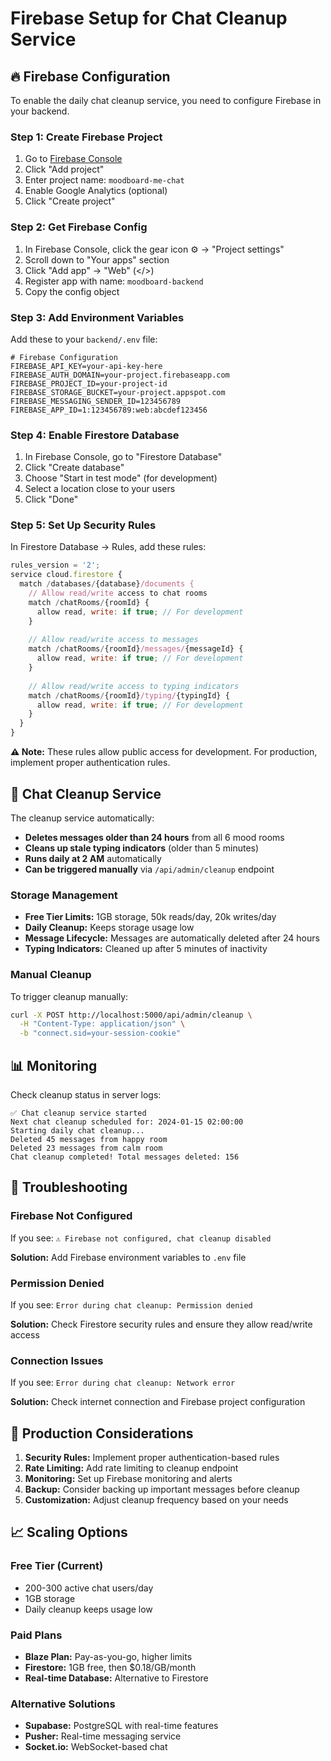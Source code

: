 # Firebase Setup for Chat Cleanup Service

## 🔥 **Firebase Configuration**

To enable the daily chat cleanup service, you need to configure Firebase in your backend.

### **Step 1: Create Firebase Project**

1. Go to [Firebase Console](https://console.firebase.google.com/)
2. Click "Add project"
3. Enter project name: `moodboard-me-chat`
4. Enable Google Analytics (optional)
5. Click "Create project"

### **Step 2: Get Firebase Config**

1. In Firebase Console, click the gear icon ⚙️ → "Project settings"
2. Scroll down to "Your apps" section
3. Click "Add app" → "Web" (</>)
4. Register app with name: `moodboard-backend`
5. Copy the config object

### **Step 3: Add Environment Variables**

Add these to your `backend/.env` file:

```env
# Firebase Configuration
FIREBASE_API_KEY=your-api-key-here
FIREBASE_AUTH_DOMAIN=your-project.firebaseapp.com
FIREBASE_PROJECT_ID=your-project-id
FIREBASE_STORAGE_BUCKET=your-project.appspot.com
FIREBASE_MESSAGING_SENDER_ID=123456789
FIREBASE_APP_ID=1:123456789:web:abcdef123456
```

### **Step 4: Enable Firestore Database**

1. In Firebase Console, go to "Firestore Database"
2. Click "Create database"
3. Choose "Start in test mode" (for development)
4. Select a location close to your users
5. Click "Done"

### **Step 5: Set Up Security Rules**

In Firestore Database → Rules, add these rules:

```javascript
rules_version = '2';
service cloud.firestore {
  match /databases/{database}/documents {
    // Allow read/write access to chat rooms
    match /chatRooms/{roomId} {
      allow read, write: if true; // For development
    }
    
    // Allow read/write access to messages
    match /chatRooms/{roomId}/messages/{messageId} {
      allow read, write: if true; // For development
    }
    
    // Allow read/write access to typing indicators
    match /chatRooms/{roomId}/typing/{typingId} {
      allow read, write: if true; // For development
    }
  }
}
```

**⚠️ Note:** These rules allow public access for development. For production, implement proper authentication rules.

## 🧹 **Chat Cleanup Service**

The cleanup service automatically:

- **Deletes messages older than 24 hours** from all 6 mood rooms
- **Cleans up stale typing indicators** (older than 5 minutes)
- **Runs daily at 2 AM** automatically
- **Can be triggered manually** via `/api/admin/cleanup` endpoint

### **Storage Management**

- **Free Tier Limits:** 1GB storage, 50k reads/day, 20k writes/day
- **Daily Cleanup:** Keeps storage usage low
- **Message Lifecycle:** Messages are automatically deleted after 24 hours
- **Typing Indicators:** Cleaned up after 5 minutes of inactivity

### **Manual Cleanup**

To trigger cleanup manually:

```bash
curl -X POST http://localhost:5000/api/admin/cleanup \
  -H "Content-Type: application/json" \
  -b "connect.sid=your-session-cookie"
```

## 📊 **Monitoring**

Check cleanup status in server logs:

```
✅ Chat cleanup service started
Next chat cleanup scheduled for: 2024-01-15 02:00:00
Starting daily chat cleanup...
Deleted 45 messages from happy room
Deleted 23 messages from calm room
Chat cleanup completed! Total messages deleted: 156
```

## 🔧 **Troubleshooting**

### **Firebase Not Configured**
If you see: `⚠️ Firebase not configured, chat cleanup disabled`

**Solution:** Add Firebase environment variables to `.env` file

### **Permission Denied**
If you see: `Error during chat cleanup: Permission denied`

**Solution:** Check Firestore security rules and ensure they allow read/write access

### **Connection Issues**
If you see: `Error during chat cleanup: Network error`

**Solution:** Check internet connection and Firebase project configuration

## 🚀 **Production Considerations**

1. **Security Rules:** Implement proper authentication-based rules
2. **Rate Limiting:** Add rate limiting to cleanup endpoint
3. **Monitoring:** Set up Firebase monitoring and alerts
4. **Backup:** Consider backing up important messages before cleanup
5. **Customization:** Adjust cleanup frequency based on your needs

## 📈 **Scaling Options**

### **Free Tier (Current)**
- 200-300 active chat users/day
- 1GB storage
- Daily cleanup keeps usage low

### **Paid Plans**
- **Blaze Plan:** Pay-as-you-go, higher limits
- **Firestore:** 1GB free, then $0.18/GB/month
- **Real-time Database:** Alternative to Firestore

### **Alternative Solutions**
- **Supabase:** PostgreSQL with real-time features
- **Pusher:** Real-time messaging service
- **Socket.io:** WebSocket-based chat 